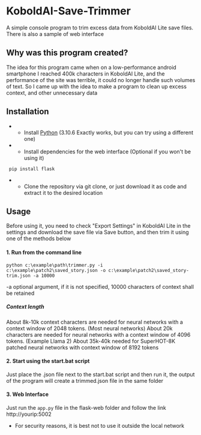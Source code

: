 # KoboldAI-Save-Trimmer
 A simple console program to trim excess data from KoboldAI Lite save files. There is also a sample of web interface
## Why was this program created?
The idea for this program came when on a low-performance android smartphone I reached 400k characters in KoboldAI Lite, and the performance of the site was terrible, it could no longer handle such volumes of text. So I came up with the idea to make a program to clean up excess context, and other unnecessary data
## Installation
 - - Install [Python](https://www.python.org/downloads/release/python-3106/) (3.10.6 Exactly works, but you can try using a different one)
 - - Install dependencies for the web interface (Optional if you won't be using it)
```shell
 pip install flask
   ```
 - - Clone the repository via git clone, or just download it as code and extract it to the desired location
## Usage
Before using it, you need to check "Export Settings" in KoboldAI Lite in the settings and download the save file via Save button, and then trim it using one of the methods below
#### 1. Run from the command line
```shell
python c:\example\path\trimmer.py -i c:\example\patch2\saved_story.json -o c:\example\patch2\saved_story-trim.json -a 10000
```
-a optional argument, if it is not specified, 10000 characters of context shall be retained
##### Context length
About 8k-10k context characters are needed for neural networks with a context window of 2048 tokens. (Most neural networks)
About 20k characters are needed for neural networks with a context window of 4096 tokens. (Example Llama 2)
About 35k-40k needed for SuperHOT-8K patched neural networks with context window of 8192 tokens
#### 2. Start using the start.bat script
Just place the .json file next to the start.bat script and then run it, the output of the program will create a trimmed.json file in the same folder
#### 3. Web Interface
Just run the `app.py` file in the flask-web folder and follow the link http://yourip:5002
 - For security reasons, it is best not to use it outside the local network